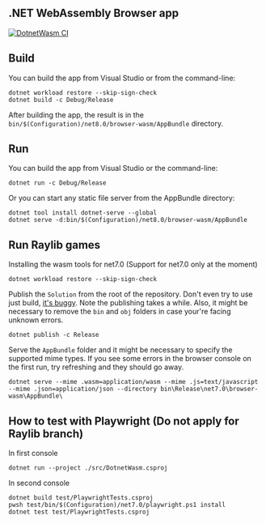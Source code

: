 ## .NET WebAssembly Browser app

[![DotnetWasm CI](https://github.com/celsojr/DotnetWasm/actions/workflows/playwright.yml/badge.svg)](https://github.com/celsojr/DotnetWasm/actions/workflows/playwright.yml)

## Build

You can build the app from Visual Studio or from the command-line:

```
dotnet workload restore --skip-sign-check
dotnet build -c Debug/Release
```

After building the app, the result is in the `bin/$(Configuration)/net8.0/browser-wasm/AppBundle` directory.

## Run

You can build the app from Visual Studio or the command-line:

```
dotnet run -c Debug/Release
```

Or you can start any static file server from the AppBundle directory:

```
dotnet tool install dotnet-serve --global
dotnet serve -d:bin/$(Configuration)/net8.0/browser-wasm/AppBundle
```

## Run Raylib games
Installing the wasm tools for net7.0 (Support for net7.0 only at the moment)
```
dotnet workload restore --skip-sign-check
```
Publish the `Solution` from the root of the repository. Don't even try to use just build, [it's buggy](https://github.com/disketteman/DotnetRaylibWasm/issues/7#issuecomment-1356442508). Note the publishing takes a while.
Also, it might be necessary to remove the `bin` and `obj` folders in case your're facing unknown errors.
```
dotnet publish -c Release
```
Serve the `AppBundle` folder and it might be necessary to specify the supported mime types. If you see some errors in the browser console on the first run, try refreshing and they should go away.
```
dotnet serve --mime .wasm=application/wasm --mime .js=text/javascript --mime .json=application/json --directory bin\Release\net7.0\browser-wasm\AppBundle\
```

## How to test with Playwright (Do not apply for Raylib branch)
In first console
```
dotnet run --project ./src/DotnetWasm.csproj
```
In second console
```
dotnet build test/PlaywrightTests.csproj
pwsh test/bin/$(Configuration)/net7.0/playwright.ps1 install
dotnet test test/PlaywrightTests.csproj
```
